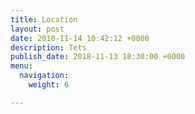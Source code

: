 ```yaml
---
title: Location
layout: post
date: 2018-11-14 10:42:12 +0000
description: Tets
publish_date: 2018-11-13 18:30:00 +0000
menu:
  navigation:
    weight: 6

---
```

